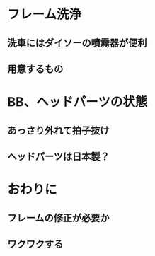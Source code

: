 # フレーム洗浄

## 洗車にはダイソーの噴霧器が便利

## 用意するもの

# BB、ヘッドパーツの状態

## あっさり外れて拍子抜け

## ヘッドパーツは日本製？

# おわりに

## フレームの修正が必要か

## ワクワクする
